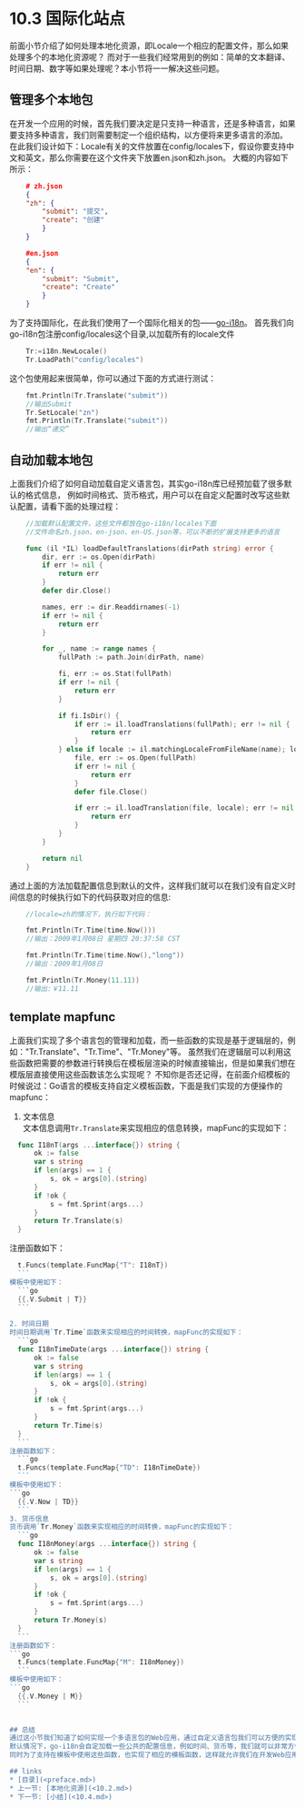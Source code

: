# 10.3 国际化站点
前面小节介绍了如何处理本地化资源，即Locale一个相应的配置文件，那么如果处理多个的本地化资源呢？
而对于一些我们经常用到的例如：简单的文本翻译、时间日期、数字等如果处理呢？本小节将一一解决这些问题。


## 管理多个本地包
在开发一个应用的时候，首先我们要决定是只支持一种语言，还是多种语言，如果要支持多种语言，我们则需要制定一个组织结构，以方便将来更多语言的添加。
在此我们设计如下：Locale有关的文件放置在config/locales下，假设你要支持中文和英文，那么你需要在这个文件夹下放置en.json和zh.json。
大概的内容如下所示：
```json
	# zh.json
	{
	"zh": {
		"submit": "提交",
		"create": "创建"
		}
	}

	#en.json
	{
	"en": {
		"submit": "Submit",
		"create": "Create"
		}
	}
```

为了支持国际化，在此我们使用了一个国际化相关的包——[go-i18n](https://github.com/astaxie/go-i18n)。
首先我们向go-i18n包注册config/locales这个目录,以加载所有的locale文件
```go
	Tr:=i18n.NewLocale()
	Tr.LoadPath("config/locales")
```

这个包使用起来很简单，你可以通过下面的方式进行测试：
```go
	fmt.Println(Tr.Translate("submit"))
	//输出Submit
	Tr.SetLocale("zn")
	fmt.Println(Tr.Translate("submit"))
	//输出“递交”
```

## 自动加载本地包
上面我们介绍了如何自动加载自定义语言包，其实go-i18n库已经预加载了很多默认的格式信息，
例如时间格式、货币格式，用户可以在自定义配置时改写这些默认配置，请看下面的处理过程：
```go
	//加载默认配置文件，这些文件都放在go-i18n/locales下面
	//文件命名zh.json、en-json、en-US.json等，可以不断的扩展支持更多的语言

	func (il *IL) loadDefaultTranslations(dirPath string) error {
		dir, err := os.Open(dirPath)
		if err != nil {
			return err
		}
		defer dir.Close()

		names, err := dir.Readdirnames(-1)
		if err != nil {
			return err
		}

		for _, name := range names {
			fullPath := path.Join(dirPath, name)

			fi, err := os.Stat(fullPath)
			if err != nil {
				return err
			}

			if fi.IsDir() {
				if err := il.loadTranslations(fullPath); err != nil {
					return err
				}
			} else if locale := il.matchingLocaleFromFileName(name); locale != "" {
				file, err := os.Open(fullPath)
				if err != nil {
					return err
				}
				defer file.Close()

				if err := il.loadTranslation(file, locale); err != nil {
					return err
				}
			}
		}

		return nil
	}
```

通过上面的方法加载配置信息到默认的文件，这样我们就可以在我们没有自定义时间信息的时候执行如下的代码获取对应的信息:
```go
	//locale=zh的情况下，执行如下代码：

	fmt.Println(Tr.Time(time.Now()))
	//输出：2009年1月08日 星期四 20:37:58 CST

	fmt.Println(Tr.Time(time.Now(),"long"))
	//输出：2009年1月08日

	fmt.Println(Tr.Money(11.11))
	//输出:￥11.11
```


## template mapfunc
上面我们实现了多个语言包的管理和加载，而一些函数的实现是基于逻辑层的，例如："Tr.Translate"、"Tr.Time"、"Tr.Money"等。
虽然我们在逻辑层可以利用这些函数把需要的参数进行转换后在模板层渲染的时候直接输出，但是如果我们想在模版层直接使用这些函数该怎么实现呢？
不知你是否还记得，在前面介绍模板的时候说过：Go语言的模板支持自定义模板函数，下面是我们实现的方便操作的mapfunc：

1. 文本信息   
  文本信息调用`Tr.Translate`来实现相应的信息转换，mapFunc的实现如下：
  ```go
	func I18nT(args ...interface{}) string {
		ok := false
		var s string
		if len(args) == 1 {
			s, ok = args[0].(string)
		}
		if !ok {
			s = fmt.Sprint(args...)
		}
		return Tr.Translate(s)
	}
  ```
  注册函数如下：
  ```go
	t.Funcs(template.FuncMap{"T": I18nT})
	```
  模板中使用如下：
	```go
	{{.V.Submit | T}}
	```

2. 时间日期   
  时间日期调用`Tr.Time`函数来实现相应的时间转换，mapFunc的实现如下：
	```go
	func I18nTimeDate(args ...interface{}) string {
		ok := false
		var s string
		if len(args) == 1 {
			s, ok = args[0].(string)
		}
		if !ok {
			s = fmt.Sprint(args...)
		}
		return Tr.Time(s)
	}
	```
  注册函数如下：
	```go
	t.Funcs(template.FuncMap{"TD": I18nTimeDate})
	```
  模板中使用如下：
  ```go
	{{.V.Now | TD}}
	```
3. 货币信息   
  货币调用`Tr.Money`函数来实现相应的时间转换，mapFunc的实现如下：
	```go
	func I18nMoney(args ...interface{}) string {
		ok := false
		var s string
		if len(args) == 1 {
			s, ok = args[0].(string)
		}
		if !ok {
			s = fmt.Sprint(args...)
		}
		return Tr.Money(s)
	}
	```
  注册函数如下：
  ```go
	t.Funcs(template.FuncMap{"M": I18nMoney})
	```
  模板中使用如下：
  ```go
	{{.V.Money | M}}
	```
	

## 总结
通过这小节我们知道了如何实现一个多语言包的Web应用，通过自定义语言包我们可以方便的实现多语言，而且通过配置文件能够非常方便的扩充多语言，
默认情况下，go-i18n会自定加载一些公共的配置信息，例如时间、货币等，我们就可以非常方便的使用，
同时为了支持在模板中使用这些函数，也实现了相应的模板函数，这样就允许我们在开发Web应用的时候直接在模板中通过pipeline的方式来操作多语言包。

## links
  * [目录](<preface.md>)
  * 上一节: [本地化资源](<10.2.md>)
  * 下一节: [小结](<10.4.md>)
